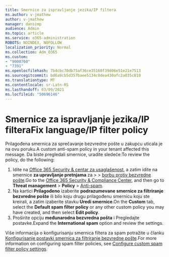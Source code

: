 ```yaml
---
title: Smernice za ispravljanje jezika/IP filtera
ms.author: v-jmathew
author: v-jmathew
manager: dansimp
audience: Admin
ms.topic: article
ms.service: o365-administration
ROBOTS: NOINDEX, NOFOLLOW
localization_priority: Normal
ms.collection: Adm_O365
ms.custom:
- "9000760"
- "7391"
ms.openlocfilehash: 7b4cbc70db75af36ce35160f39d06e51e21e7513
ms.sourcegitcommit: bd6a9cb5d357baee5134c0dea430afc2a035c810
ms.translationtype: MT
ms.contentlocale: sr-Latn-RS
ms.lasthandoff: 03/09/2021
ms.locfileid: "50696146"
---
```

# <a name="fix-languageip-filter-policy"></a><span data-ttu-id="52bd6-102">Smernice za ispravljanje jezika/IP filtera</span><span class="sxs-lookup"><span data-stu-id="52bd6-102">Fix language/IP filter policy</span></span>

<span data-ttu-id="52bd6-103">Prilagođena smernica za sprečavanje bezvredne pošte u zakupcu uticala je na ovu poruku.</span><span class="sxs-lookup"><span data-stu-id="52bd6-103">A custom anti-spam policy in your tenant affected this message.</span></span> <span data-ttu-id="52bd6-104">Da biste pregledali smernice, uradite sledeće:</span><span class="sxs-lookup"><span data-stu-id="52bd6-104">To review the policy, do the following:</span></span>

1. <span data-ttu-id="52bd6-105">Idite na [Office 365 Security & centar za usaglašenost](https://go.microsoft.com/fwlink/p/?linkid=2077143), a zatim idite na smernice **za upravljanje pretnjama** za  >    >  [borbu protiv bezvredne pošte](https://go.microsoft.com/fwlink/?linkid=2101518).</span><span class="sxs-lookup"><span data-stu-id="52bd6-105">Go to the [Office 365 Security & Compliance Center](https://go.microsoft.com/fwlink/p/?linkid=2077143), and then go to **Threat management** > **Policy** > [Anti-spam](https://go.microsoft.com/fwlink/?linkid=2101518).</span></span>
2. <span data-ttu-id="52bd6-106">Na kartici **Prilagođeno** izaberite **podrazumevane smernice za filtriranje bezvredne pošte** ili bilo koju drugu prilagođenu smernicu koju ste kreirali, a zatim izaberite stavku **Uredi smernice**.</span><span class="sxs-lookup"><span data-stu-id="52bd6-106">On the **Custom** tab, select the **Default spam filter policy** or any other custom policy you may have created, and then select **Edit policy**.</span></span>
3. <span data-ttu-id="52bd6-107">Proširite opciju **međunarodna bezvredna pošta** i Pregledajte postavke.</span><span class="sxs-lookup"><span data-stu-id="52bd6-107">Expand the **International spam** option and review the settings.</span></span>

<span data-ttu-id="52bd6-108">Više informacija o konfigurisanju smernica filtera za spam potražite u članku [Konfigurisanje postavki smernica za filtriranje bezvredne pošte](https://go.microsoft.com/fwlink/?linkid=2101054).</span><span class="sxs-lookup"><span data-stu-id="52bd6-108">For more information on configuring spam filter policies, see [Configure custom spam filter policy settings](https://go.microsoft.com/fwlink/?linkid=2101054).</span></span>
